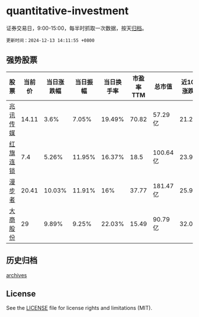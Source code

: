 # quantitative-investment

证券交易日，9:00-15:00，每半时抓取一次数据，按天[归档](archives)。

`更新时间：2024-12-13 14:11:55 +0800`

## 强势股票

|股票|当前价|当日涨跌幅|当日振幅|当日换手率|市盈率TTM|总市值|近10日涨跌幅|
|----|----|----|----|----|----|----|----|
|[兆讯传媒](https://xueqiu.com/S/SZ301102)|14.11|3.6%|7.05%|19.49%|70.82|57.29亿|21.22%|
|[红旗连锁](https://xueqiu.com/S/SZ002697)|7.4|5.26%|11.95%|16.37%|18.5|100.64亿|23.95%|
|[漫步者](https://xueqiu.com/S/SZ002351)|20.41|10.03%|11.91%|16%|37.77|181.47亿|25.99%|
|[大商股份](https://xueqiu.com/S/SH600694)|29|9.89%|9.25%|22.03%|15.49|90.79亿|32.06%|

## 历史归档

[archives](archives)

## License

See the [LICENSE](LICENSE) file for license rights and limitations (MIT).